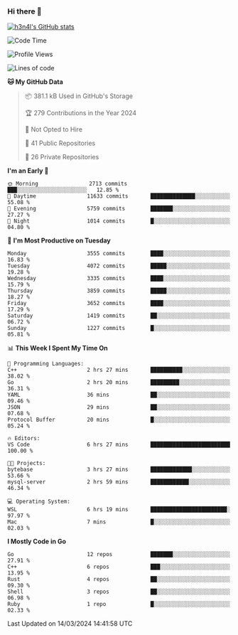 ### Hi there 👋

[![h3n4l's GitHub stats](https://github-readme-stats.vercel.app/api?username=h3n4l&count_private=true&show_icons=true&theme=radical)](https://github.com/h3n4l/github-readme-stats)

<!--START_SECTION:waka-->
![Code Time](http://img.shields.io/badge/Code%20Time-1%2C850%20hrs%207%20mins-blue)

![Profile Views](http://img.shields.io/badge/Profile%20Views-0-blue)

![Lines of code](https://img.shields.io/badge/From%20Hello%20World%20I%27ve%20Written-6.4%20million%20lines%20of%20code-blue)

**🐱 My GitHub Data** 

> 📦 381.1 kB Used in GitHub's Storage 
 > 
> 🏆 279 Contributions in the Year 2024
 > 
> 🚫 Not Opted to Hire
 > 
> 📜 41 Public Repositories 
 > 
> 🔑 26 Private Repositories 
 > 
**I'm an Early 🐤** 

```text
🌞 Morning                2713 commits        ███░░░░░░░░░░░░░░░░░░░░░░   12.85 % 
🌆 Daytime                11633 commits       ██████████████░░░░░░░░░░░   55.08 % 
🌃 Evening                5759 commits        ███████░░░░░░░░░░░░░░░░░░   27.27 % 
🌙 Night                  1014 commits        █░░░░░░░░░░░░░░░░░░░░░░░░   04.80 % 
```
📅 **I'm Most Productive on Tuesday** 

```text
Monday                   3555 commits        ████░░░░░░░░░░░░░░░░░░░░░   16.83 % 
Tuesday                  4072 commits        █████░░░░░░░░░░░░░░░░░░░░   19.28 % 
Wednesday                3335 commits        ████░░░░░░░░░░░░░░░░░░░░░   15.79 % 
Thursday                 3859 commits        █████░░░░░░░░░░░░░░░░░░░░   18.27 % 
Friday                   3652 commits        ████░░░░░░░░░░░░░░░░░░░░░   17.29 % 
Saturday                 1419 commits        ██░░░░░░░░░░░░░░░░░░░░░░░   06.72 % 
Sunday                   1227 commits        █░░░░░░░░░░░░░░░░░░░░░░░░   05.81 % 
```


📊 **This Week I Spent My Time On** 

```text
💬 Programming Languages: 
C++                      2 hrs 27 mins       ██████████░░░░░░░░░░░░░░░   38.02 % 
Go                       2 hrs 20 mins       █████████░░░░░░░░░░░░░░░░   36.31 % 
YAML                     36 mins             ██░░░░░░░░░░░░░░░░░░░░░░░   09.46 % 
JSON                     29 mins             ██░░░░░░░░░░░░░░░░░░░░░░░   07.68 % 
Protocol Buffer          20 mins             █░░░░░░░░░░░░░░░░░░░░░░░░   05.24 % 

🔥 Editors: 
VS Code                  6 hrs 27 mins       █████████████████████████   100.00 % 

🐱‍💻 Projects: 
bytebase                 3 hrs 27 mins       █████████████░░░░░░░░░░░░   53.66 % 
mysql-server             2 hrs 59 mins       ████████████░░░░░░░░░░░░░   46.34 % 

💻 Operating System: 
WSL                      6 hrs 19 mins       ████████████████████████░   97.97 % 
Mac                      7 mins              █░░░░░░░░░░░░░░░░░░░░░░░░   02.03 % 
```

**I Mostly Code in Go** 

```text
Go                       12 repos            ███████░░░░░░░░░░░░░░░░░░   27.91 % 
C++                      6 repos             ███░░░░░░░░░░░░░░░░░░░░░░   13.95 % 
Rust                     4 repos             ██░░░░░░░░░░░░░░░░░░░░░░░   09.30 % 
Shell                    3 repos             ██░░░░░░░░░░░░░░░░░░░░░░░   06.98 % 
Ruby                     1 repo              █░░░░░░░░░░░░░░░░░░░░░░░░   02.33 % 
```




 Last Updated on 14/03/2024 14:41:58 UTC
<!--END_SECTION:waka-->

